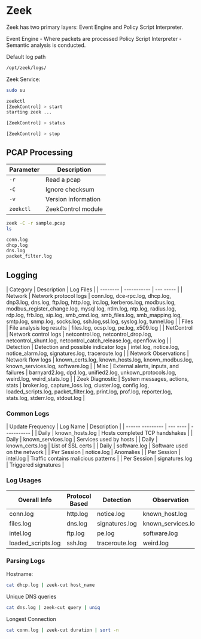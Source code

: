 # Zeek
Zeek has two primary layers: Event Engine and Policy Script Interpreter.

Event Engine -  Where packets are processed
Policy Script Interpreter - Semantic analysis is conducted.

Default log path
```sh
/opt/zeek/logs/
```

Zeek Service:
```sh
sudo su

zeekctl
[ZeekControl] > start
starting zeek ...

[ZeekControl] > status

[ZeekControl] > stop
```

## PCAP Processing
| Parameter | Description |
| --------- | ----------- |
| `-r` | Read a pcap |
| `-C` | Ignore checksum |
| `-v` | Version information |
| `zeekctl` | ZeekControl module |
```sh
zeek -C -r sample.pcap
ls 

conn.log
dhcp.log
dns.log
packet_filter.log
```

## Logging
| Category | Description | Log Files |
| -------- | ----------- | --- ----- |
| Network | Network protocol logs | conn.log, dce-rpc.log, dhcp.log, dnp3.log, dns.log, ftp.log, http.log, irc.log, kerberos.log, modbus.log, modbus_register_change.log, mysql.log, ntlm.log, ntp.log, radius.log, rdp.log, frb.log, sip.log, smb_cmd.log, smb_files.log, smb_mapping.log, smtp.log, snmp.log, socks.log, ssh.log,ssl.log, syslog.log, tunnel.log |
| Files | File analysis log results | files.log, ocsp.log, pe.log, x509.log | 
| NetControl | Network control logs | netcontrol.log, netcontrol_drop.log, netcontrol_shunt.log, netcontrol_catch_release.log, openflow.log |
| Detection | Detection and possible indicator logs | intel.log, notice.log, notice_alarm.log, signatures.log, traceroute.log |
| Network Observations | Network flow logs | known_certs.log, known_hosts.log, known_modbus.log, known_services.log, software.log |
| Misc | External alerts, inputs, and failures | barnyard2.log, dpd.log, unified2.log, unkown_protocols.log, weird.log, weird_stats.log |
| Zeek Diagnostic | System messages, actions, stats | broker.log, capture_loss.log, cluster.log, config.log, loaded_scripts.log, packet_filter.log, print.log, prof.log, reporter.log, stats.log, stderr.log, stdout.log | 

### Common Logs
| Update Frequency | Log Name | Description | 
| ------ --------- | --- ---- | ----------- | 
| Daily | known_hosts.log | Hosts completed TCP handshakes |
| Daily | known_services.log | Services used by hosts |
| Daily | known_certs.log | List of SSL certs |
| Daily | software.log | Software used on the network | 
| Per Session | notice.log | Anomalies |
| Per Session | intel.log | Traffic contains malicious patterns | 
| Per Session | signatures.log | Triggered signatures | 

### Log Usages
| Overall Info | Protocol Based | Detection | Observation |
| ------------ | -------------- | --------- | ----------- |
| conn.log | http.log | notice.log | known_host.log |
| files.log | dns.log | signatures.log | known_services.log |
| intel.log | ftp.log | pe.log | software.log |
| loaded_scripts.log | ssh.log | traceroute.log | weird.log |

### Parsing Logs
Hostname:
```sh
cat dhcp.log | zeek-cut host_name
```

Unique DNS queries
```sh
cat dns.log | zeek-cut query | uniq
```

Longest Connection
```sh
cat conn.log | zeek-cut duration | sort -n
```


